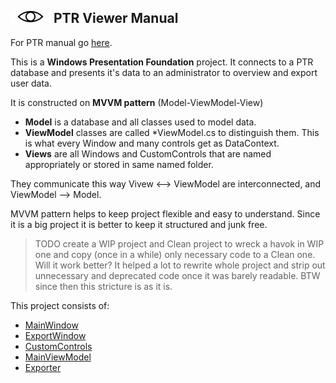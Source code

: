 ﻿## ![Logo](../Logo.png) PTR Viewer Manual

For PTR manual go [here](../README.md).


This is a **Windows Presentation Foundation** project. It connects to a 
PTR database and presents it's data to an administrator to overview
and export user data.

It is constructed on **MVVM pattern** (Model-ViewModel-View) 

* **Model** is a database and all classes used to model data.  
* **ViewModel** classes are called *ViewModel.cs to distinguish them. 
  This is what every Window and many controls get as DataContext.
* **Views** are all Windows and CustomControls that are named
  appropriately or stored in same named folder.

They communicate this way Vivew <--> ViewModel are interconnected, 
and ViewModel --> Model.

MVVM pattern helps to keep project flexible and easy to understand.
Since it is a big project it is better to keep it structured and 
junk free.  

> TODO create a WIP project and Clean project to wreck a
havok in WIP one and copy (once in a while) only necessary code to a 
Clean one. Will it work better? It helped a lot to rewrite whole 
project and strip out unnecessary and deprecated code once it was 
barely readable. BTW since then this stricture is as it is.

This project consists of:

* [MainWindow](PTR_Viewer_MainWindow.md)
* [ExportWindow]()
* [CustomControls]()
* [MainViewModel](PTR_Viewer_MainViewModel.md)
* [Exporter]()

